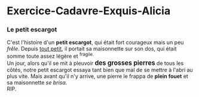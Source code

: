 # Exercice-Cadavre-Exquis-Alicia

<h3>Le petit escargot</h3>

C'est l'histoire d'un <b>petit escargot</b>, qui était fort courageux mais un peu <i>frêle</i>. Depuis <u>tout petit</u>, il portait sa maisonnette sur son dos, qui était somme toute assez légère et <sup>fragile.</sup><br />
Un jour, alors qu'il se mit à pleuvoir <big><strong>des grosses pierres</strong></big> de tous les côtés, notre petit escargot essaya tant bien que mal de se mettre à l'abri au plus vite. Mais avant qu'il n'y arrive, une pierre le frappa de <b>plein fouet</b> et sa maisonnette <i>se brisa</i>.<br />RIP.
